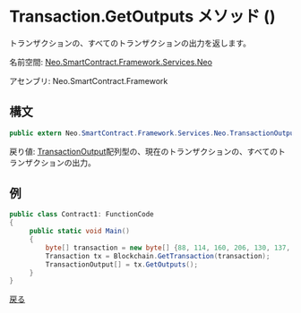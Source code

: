 # Transaction.GetOutputs メソッド ()

トランザクションの、すべてのトランザクションの出力を返します。

名前空間: [Neo.SmartContract.Framework.Services.Neo](../../neo.md)

アセンブリ: Neo.SmartContract.Framework

## 構文

```c#
public extern Neo.SmartContract.Framework.Services.Neo.TransactionOutput[] GetOutputs()
```

戻り値: [TransactionOutput](../TransactionOutput.md)配列型の、現在のトランザクションの、すべてのトランザクションの出力。

## 例

```c#
public class Contract1: FunctionCode
{
     public static void Main()
     {
         byte[] transaction = new byte[] {88, 114, 160, 206, 130, 137, 41, 94, 119, 120, 242, 71, 232, 244, 3, 20, 165, 69, 182, 106, 185, 119, 239, 183, 65, 174, 220, 157, 251, 28, 215};
         Transaction tx = Blockchain.GetTransaction(transaction);
         TransactionOutput[] = tx.GetOutputs();
     }
}
```



[戻る](../Transaction.md)
